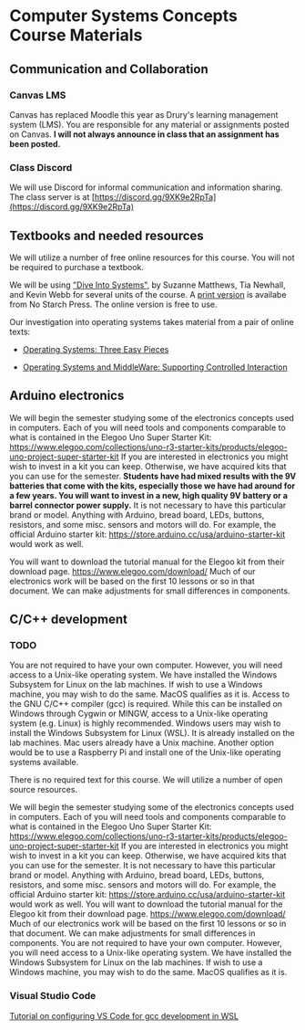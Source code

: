 # Computer Systems Concepts Course Materials

## Communication and Collaboration

### Canvas LMS

Canvas has replaced Moodle this year as Drury's learning management system (LMS). You are responsible for any material or assignments posted on Canvas. **I will not always announce in class that an assignment has been posted.**

### Class Discord

We will use Discord for informal communication and information sharing. The class server is at [https://discord.gg/9XK9e2RpTa](https://discord.gg/9XK9e2RpTa)

## Textbooks and needed resources

We will utilize a number of free online resources for this course. You will not be required to purchase a textbook.

 We will be using ["Dive Into Systems"](https://diveintosystems.org/), by Suzanne Matthews, Tia Newhall, and Kevin Webb for several units of the course. A [print version](https://diveintosystems.org/#_print_version) is availabe from No Starch Press. The online version is free to use.

 Our investigation into operating systems takes material from a pair of online texts:

- [Operating Systems: Three Easy Pieces](http://pages.cs.wisc.edu/~remzi/OSTEP/)

- [Operating Systems and MiddleWare: Supporting Controlled Interaction](https://open.umn.edu/opentextbooks/textbooks/161)


## Arduino electronics

We will begin the semester studying some of the electronics concepts used in computers. Each of you will need tools and components comparable to what is contained in the 
Elegoo Uno Super Starter Kit: https://www.elegoo.com/collections/uno-r3-starter-kits/products/elegoo-uno-project-super-starter-kit 
If you are interested in electronics you might wish to invest in a kit you can keep. Otherwise, we have acquired kits that you can use for the semester. **Students have had mixed results with the 9V batteries that come with the kits, especially those we have had around for a few years. You will want to invest in a new, high quality 9V battery or a barrel connector power supply.**
It is not necessary to have this particular brand or model. Anything with Arduino, bread board, LEDs, buttons, resistors, and some misc. sensors and motors will do. For example, the official Arduino starter kit: https://store.arduino.cc/usa/arduino-starter-kit would work as well.

You will want to download the tutorial manual for the Elegoo kit from their download page. https://www.elegoo.com/download/ Much of our electronics work will be based on the first 10 lessons or so in that document. We can make adjustments for small differences in components.

## C/C++ development

### TODO 
You are not required to have your own computer. However, you will need access to a Unix-like operating system. We have installed the Windows Subsystem for Linux on the lab machines. If wish to use a Windows machine, you may wish to do the same. MacOS qualifies as it is. Access to the GNU C/C++ compiler (gcc) is required. While this can be installed on Windows through Cygwin or MINGW, access to a Unix-like operating system (e.g. Linux) is highly recommended. Windows users may wish to install the Windows Subsystem for Linux (WSL). It is already installed on the lab machines. Mac users already have a Unix machine. Another option would be to use a Raspberry Pi and install one of the Unix-like operating systems available.

There is no required text for this course. We will utilize a number of open source resources. 

We will begin the semester studying some of the electronics concepts used in computers. Each of you will need tools and components comparable to what is contained in the Elegoo Uno Super Starter Kit: https://www.elegoo.com/collections/uno-r3-starter-kits/products/elegoo-uno-project-super-starter-kit If you are interested in electronics you might wish to invest in a kit you can keep. Otherwise, we have acquired kits that you can use for the semester. It is not necessary to have this particular brand or model. Anything with Arduino, bread board, LEDs, buttons, resistors, and some misc. sensors and motors will do. For example, the official Arduino starter kit: https://store.arduino.cc/usa/arduino-starter-kit would work as well. You will want to download the tutorial manual for the Elegoo kit from their download page. https://www.elegoo.com/download/ Much of our electronics work will be based on the first 10 lessons or so in that document. We can make adjustments for small differences in components. You are not required to have your own computer. However, you will need access to a Unix-like operating system. We have installed the Windows Subsystem for Linux on the lab machines. If wish to use a Windows machine, you may wish to do the same. MacOS qualifies as it is.

### Visual Studio Code
[Tutorial on configuring VS Code for gcc development in WSL](https://code.visualstudio.com/docs/cpp/config-wsl)